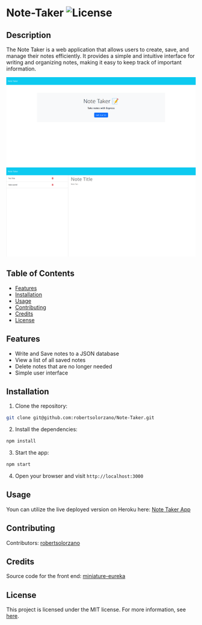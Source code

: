 # Note-Taker ![License](https://img.shields.io/badge/License-MIT-blue.svg) 

## Description

The Note Taker is a web application that allows users to create, save, and manage their notes efficiently. It provides a simple and intuitive interface for writing and organizing notes, making it easy to keep track of important information.

![home-preview](/public/assets/images/home.png)
![notes-preview](/public/assets/images/notes.png)

## Table of Contents

- [Features](#features)
- [Installation](#installation)
- [Usage](#usage)
- [Contributing](#contributing)
- [Credits](#credits)
- [License](#license)

## Features

- Write and Save notes to a JSON database
- View a list of all saved notes
- Delete notes that are no longer needed
- Simple user interface

## Installation

1. Clone the repository:
```bash
git clone git@github.com:robertsolorzano/Note-Taker.git
```

2. Install the dependencies:
```bash
npm install
```

3. Start the app: 
```bash
npm start
```

4. Open your browser and visit ```http://localhost:3000```

## Usage

Youn can utilize the live deployed version on Heroku here: [Note Taker App](https://notetakerapp-rs-7586fc3532d2.herokuapp.com/)

## Contributing

Contributors: [robertsolorzano](https://github.com/robertsolorzano)

## Credits

Source code for the front end: [miniature-eureka
](https://github.com/coding-boot-camp/miniature-eureka)



## License

This project is licensed under the MIT license. For more information, see [here](https://opensource.org/licenses/MIT).
  
